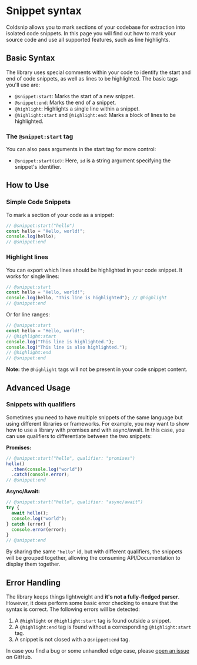 # Snippet syntax

Coldsnip allows you to mark sections of your codebase for extraction into isolated code snippets. In this page  you will find out how to mark your source code and use all supported features, such as line highlights.

## Basic Syntax

The library uses special comments within your code to identify the start and end of code snippets, as well as lines to be highlighted. The basic tags you'll use are:

- `@snippet:start`: Marks the start of a new snippet.
- `@snippet:end`: Marks the end of a snippet.
- `@highlight`: Highlights a single line within a snippet.
- `@highlight:start` and `@highlight:end`: Marks a block of lines to be highlighted.

### The `@snippet:start` tag

You can also pass arguments in the start tag for more control:

- `@snippet:start(id)`: Here, `id` is a string argument specifying the snippet's identifier.

## How to Use

### Simple Code Snippets

To mark a section of your code as a snippet:

```js
// @snippet:start("hello")
const hello = "Hello, world!";
console.log(hello);
// @snippet:end
```

### Highlight lines

You can export which lines should be highlighted in your code snippet. It works for single lines:

```js
// @snippet:start
const hello = "Hello, world!";
console.log(hello, "This line is highlighted"); // @highlight
// @snippet:end
```

Or for line ranges:

```js
// @snippet:start
const hello = "Hello, world!";
// @highlight:start
console.log("This line is highlighted.");
console.log("This line is also highlighted.");
// @highlight:end
// @snippet:end
```

**Note:** the `@highlight` tags will not be present in your code snippet content.

## Advanced Usage

### Snippets with qualifiers

Sometimes you need to have multiple snippets of the same language but using different libraries or frameworks. For example, you may want to show how to use a library with promises and with async/await. In this case, you can use qualifiers to differentiate between the two snippets:

**Promises:**

```js
// @snippet:start("hello", qualifier: "promises")
hello()
  .then(console.log("world"))
  .catch(console.error);
// @snippet:end
```

**Async/Await:**

```js
// @snippet:start("hello", qualifier: "async/await")
try {
  await hello();
  console.log("world");
} catch (error) {
  console.error(error);
}
// @snippet:end
```

By sharing the same `"hello"` id, but with different qualifiers, the snippets will be grouped together, allowing the consuming API/Documentation to display them together.

## Error Handling

The library keeps things lightweight and **it's not a fully-fledged parser**. However, it does perform some basic error checking to ensure that the syntax is correct. The following errors will be detected:

1. A `@highlight` or `@highlight:start` tag is found outside a snippet.
2. A `@highlight:end` tag is found without a corresponding `@highlight:start` tag.
3. A snippet is not closed with a `@snippet:end` tag.

In case you find a bug or some unhandled edge case, please [open an issue](https://github.com/roxlabs/coldsnip/issues/new) on GitHub.
